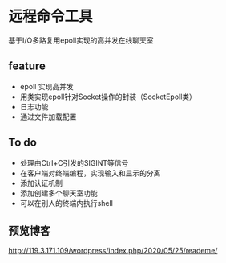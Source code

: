 
# 远程命令工具

基于I/O多路复用epoll实现的高并发在线聊天室

## feature
* epoll 实现高并发
* 用类实现epoll针对Socket操作的封装（SocketEpoll类）
* 日志功能
* 通过文件加载配置

## To do
* 处理由Ctrl+C引发的SIGINT等信号
* 在客户端对终端编程，实现输入和显示的分离
* 添加认证机制
* 添加创建多个聊天室功能
* 可以在别人的终端内执行shell

## 预览博客
http://119.3.171.109/wordpress/index.php/2020/05/25/reademe/
